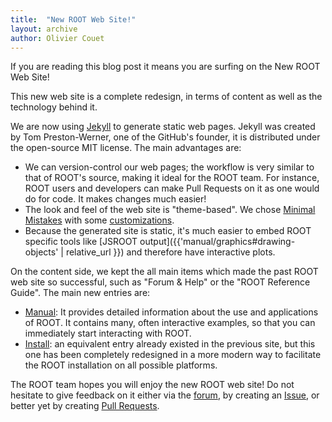 ```yaml
---
title:  "New ROOT Web Site!"
layout: archive
author: Olivier Couet
---
```


If you are reading this blog post it means you are surfing on the New ROOT Web Site!

This new web site is a complete redesign, in terms of content as well as the 
technology behind it.

We are now using [Jekyll](https://jekyllrb.com) to generate static web pages.
Jekyll was created by Tom Preston-Werner, one of the GitHub's founder, it is distributed 
under the open-source MIT license. The main advantages are:

  - We can version-control our web pages; the workflow is very similar
    to that of ROOT's source, making it ideal for the ROOT team. For instance, ROOT users
    and developers can make Pull Requests on it as one would do for code. 
    It makes changes much easier!
  - The look and feel of the web site is "theme-based". We chose
    [Minimal Mistakes](https://mmistakes.github.io/minimal-mistakes/) with some
    [customizations](https://github.com/root-project/minimal-mistakes).
  - Because the generated site is static, it's much easier to embed ROOT specific tools like
    [JSROOT output]({{'manual/graphics#drawing-objects' | relative_url }}) and therefore have interactive plots.

On the content side, we kept the all main items which made the past ROOT web site so successful,
such as "Forum & Help" or the "ROOT Reference Guide". 
The main new entries are:

   - [Manual](https://root.cern/manual): It provides detailed information about the use and 
     applications of ROOT. It contains many, often interactive examples, so that you can immediately
     start interacting with ROOT.
   - [Install](https://root.cern/install): an equivalent entry already existed in the previous site, but 
     this one has been completely redesigned in a more modern way to facilitate the ROOT installation 
     on all possible platforms. 

The ROOT team hopes you will enjoy the new ROOT web site! Do not hesitate to give
feedback on it either via the [forum](https://root-forum.cern.ch), by creating an 
[Issue](https://github.com/root-project/web/issues/new), or better yet by creating 
[Pull Requests](https://github.com/root-project/web/compare).